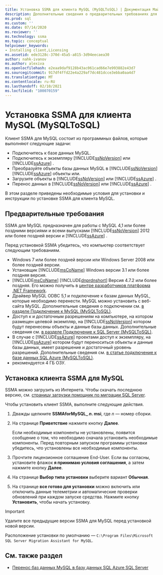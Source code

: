 ```yaml
---
title: Установка SSMA для клиента MySQL (MySQLToSQL) | Документация Майкрософт
description: Дополнительные сведения о предварительных требованиях для установки Помощник по миграции SQL Server (SSMA) для клиента MySQL и инструкции по установке.
ms.prod: sql
ms.custom: ''
ms.date: 07/14/2020
ms.reviewer: ''
ms.technology: ssma
ms.topic: conceptual
helpviewer_keywords:
- Installing client,Licensing
ms.assetid: ede3128c-370d-45a5-a815-3d94eecaea30
author: nahk-ivanov
ms.author: alexiva
ms.openlocfilehash: e2eaa9daf9128b43ac061cad66e7e993882e43d7
ms.sourcegitcommit: 917df4ffd22e4a229af7dc481dcce3ebba0aa4d7
ms.translationtype: MT
ms.contentlocale: ru-RU
ms.lasthandoff: 02/10/2021
ms.locfileid: "100070159"
---
```

# <a name="installing-ssma-for-mysql-client-mysqltosql"></a>Установка SSMA для клиента MySQL (MySQLToSQL)

Клиент SSMA для MySQL состоит из программных файлов, которые выполняют следующие задачи:

- Подключитесь к базе данных MySQL.  
- Подключитесь к экземпляру [!INCLUDE[ssNoVersion](../../includes/ssnoversion-md.md)] или [!INCLUDE[ssAzure](../../includes/ssazure_md.md)] .
- Преобразуйте объекты базы данных MySQL в [!INCLUDE[ssNoVersion](../../includes/ssnoversion-md.md)] [!INCLUDE[ssAzure](../../includes/ssazure_md.md)] объекты или.
- Загрузите объекты в [!INCLUDE[ssNoVersion](../../includes/ssnoversion-md.md)] или [!INCLUDE[ssAzure](../../includes/ssazure_md.md)] .
- Перенос данных в [!INCLUDE[ssNoVersion](../../includes/ssnoversion-md.md)] или [!INCLUDE[ssAzure](../../includes/ssazure_md.md)] .

В этом разделе приведены необходимые условия для установки и инструкции по установке SSMA для клиента MySQL.

## <a name="prerequisites"></a>Предварительные требования

SSMA для MySQL предназначен для работы с MySQL 4,1 или более поздними версиями и всеми выпусками [!INCLUDE[ssNoVersion](../../includes/ssnoversion-md.md)] 2012 или более поздней версии и [!INCLUDE[ssAzure](../../includes/ssazure_md.md)] .

Перед установкой SSMA убедитесь, что компьютер соответствует следующим требованиям.

- Windows 7 или более поздней версии или Windows Server 2008 или более поздней версии.
- Установщик [!INCLUDE[msCoName](../../includes/msconame_md.md)] Windows версии 3.1 или более поздняя версия.
- [!INCLUDE[msCoName](../../includes/msconame_md.md)] [!INCLUDE[dnprdnshort](../../includes/dnprdnshort_md.md)] Версия 4.7.2 или более поздняя. Его можно получить в [центре разработчиков платформа .NET Framework](https://go.microsoft.com/fwlink/?LinkId=48882).
- Драйвер MySQL ODBC 5,1 и подключение к базам данных MySQL, которые необходимо перенести. MySQL можно установить с веб-сайта MySQL. Дополнительные сведения о подключении см. [в разделе Подключение к MySQL &#40;MySQLToSQL&#41;](../../ssma/mysql/connecting-to-mysql-mysqltosql.md).
- Доступ к и достаточным разрешениям на компьютере, на котором размещен целевой экземпляр, на [!INCLUDE[ssNoVersion](../../includes/ssnoversion-md.md)] котором будут перенесены объекты и данные базы данных. Дополнительные сведения см. [в разделе Подключение к SQL Server &#40;MySQLToSQL&#41;](../../ssma/mysql/connecting-to-sql-server-mysqltosql.md).
- В случае с [!INCLUDE[ssAzure](../../includes/ssazure_md.md)] проектами доступ к экземпляру, на [!INCLUDE[ssAzure](../../includes/ssazure_md.md)] котором будут переноситься объекты и данные базы данных, имеет разрешение и достаточный уровень разрешений. Дополнительные сведения см. [в статье подключение к базе данных SQL Azure &#40;MySQLToSQL&#41;](../../ssma/mysql/connecting-to-azure-sql-db-mysqltosql.md).
- рекомендуется 4 ГБ ОЗУ.

## <a name="installing-ssma-for-mysql-client"></a>Установка клиента SSMA для MySQL

SSMA можно загрузить из Интернета. Чтобы скачать последнюю версию, см. [страницу загрузки помощник по миграции SQL Server](https://aka.ms/ssmaformysql).

Чтобы установить клиент SSMA, выполните следующие действия.

1. Дважды щелкните **SSMAforMySQL_ *n*. msi**, где *n* — номер сборки.
2. На странице **Приветствие** нажмите кнопку **Далее**.

   Если необходимые компоненты не установлены, появится сообщение о том, что необходимо сначала установить необходимые компоненты. Перед повторным запуском программы установки убедитесь, что установлены все необходимые компоненты.

3. Прочтите лицензионное соглашение End-User. Если вы согласны, установите флажок **я принимаю условия соглашения**, а затем нажмите кнопку **Далее**.
4. На странице **Выбор типа установки** выберите вариант **Обычная**.
5. На странице **все готово для установки** можно включить или отключить данные телеметрии и автоматические проверки обновлений при каждом запуске средства. Нажмите кнопку **Установить**, чтобы начать установку.

> [!IMPORTANT]
> Удалите все предыдущие версии SSMA для MySQL перед установкой новой версии.

Расположение установки по умолчанию — `C:\Program Files\Microsoft SQL Server Migration Assistant for MySQL`.

## <a name="see-also"></a>См. также раздел

- [Перенос баз данных MySQL в базу данных SQL Azure SQL Server](../../ssma/mysql/migrating-mysql-databases-to-sql-server-azure-sql-db-mysqltosql.md)  
